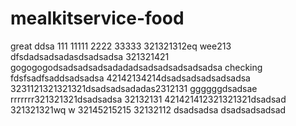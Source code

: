 # mealkitservice-food
great
ddsa
111
11111
2222
33333
321321312eq  wee213
dfsdadsadsadasdsadsadsa
321321421
gogogogodsadsadsadsadadadsadsadsadsadsadsa
checking
fdsfsadfsaddsadsadsa
42142134214dsadsadsadsadsadsa
3231121321321321dsadsadsadadas2312131
ggggggdsadsae
rrrrrrr321321321dsadsadsa
32132131
421421412321321321dsadsad
321321321wq  w
32145215215
32132112
dsadsadsa
dsadsadsadsad
